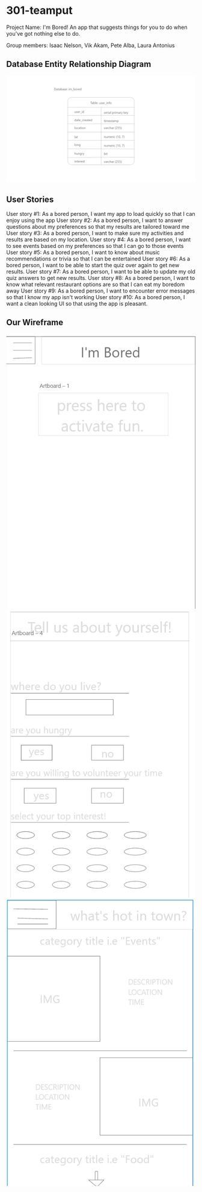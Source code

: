 # 301-teamput

Project Name: I'm Bored! An app that suggests things for you to do when you've got nothing else to do.

Group members: Isaac Nelson, Vik Akam, Pete Alba, Laura Antonius

## Database Entity Relationship Diagram

![Database ERD](database_erd_img/database_ERD.png)

## User Stories
User story #1: As a bored person, I want my app to load quickly so that I can enjoy using the app
User story #2: As a bored person, I want to answer questions about my preferences so that my results are tailored toward me
User story #3: As a bored person, I want to make sure my activities and results are based on my location.
User story #4: As a bored person, I want to see events based on my preferences so that I can go to those events
User story #5: As a bored person, I want to know about music recommendations or trivia so that I can be entertained
User story #6: As a bored person, I want to be able to start the quiz over again to get new results.
User story #7: As a bored person, I want to be able to update my old quiz answers to get new results.
User story #8: As a bored person, I want to know what relevant restaurant options are so that I can eat my boredom away
User story #9: As a bored person, I want to encounter error messages so that I know my app isn't working
User story #10: As a bored person, I want a clean looking UI so that using the app is pleasant.

## Our Wireframe

![frame1](wireframe-imgs/wire1.png)
![frame1](wireframe-imgs/wire3.png)
![frame1](wireframe-imgs/wire2.png)
